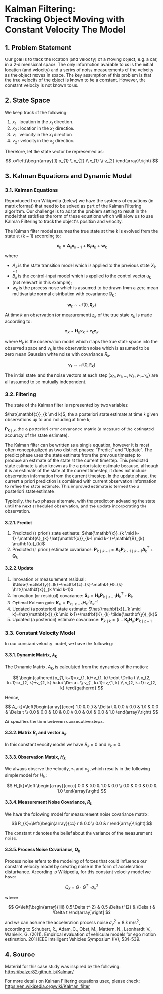 # Kalman Filtering: <br> Tracking Object Moving with Constant Velocity The Model 

## 1. Problem Statement

Our goal is to track the location (and velocity) of a moving object, e.g. a car, in a 2-dimensional space. The only information available to us is the initial location (and velocity) and a series of noisy measurements of the velocity as the object moves in space. The key assumption of this problem is that the true velocity of the object is known to be a constant. However, the constant velocity is not known to us.

## 2. State Space

We keep track of the following:

1. $x_{1}$ : location in the $x_{1}$ direction.
2. $x_{2}$ : location in the $x_{2}$ direction.
3. $v_{1}$ : velocity in the $x_{1}$ direction.
4. $v_{2}$ : velocity in the $x_{2}$ direction.

Therefore, let the state vector be represented as:

$$
x=\left(\begin{array}{l}
x_{1} \\
x_{2} \\
v_{1} \\
v_{2}
\end{array}\right)
$$

## 3. Kalman Equations and Dynamic Model

### 3.1. Kalman Equations

Reproduced from Wikipedia (below) we have the systems of equations (in matrix format) that need to be solved as part of the Kalman Filtering algorithm. Our challenge is to adapt the problem setting to result in the model that satisfies the form of these equations which will allow us to use Kalman Filtering to track the object's position and velocity.

The Kalman filter model assumes the true state at time $\mathrm{k}$ is evolved from the state at $(\mathrm{k}-1)$ according to:

$$
\mathbf{x}_{k}=\mathbf{A}_{k} \mathbf{x}_{k-1}+\mathbf{B}_{k} \mathbf{u}_{k}+\mathbf{w}_{k}
$$

where,

- $A_{k}$ is the state transition model which is applied to the previous state $X_{k-1}$
- $B_{k}$ is the control-input model which is applied to the control vector $u_{k}$ (not relevant in this example);
- $w_{k}$ is the process noise which is assumed to be drawn from a zero mean multivariate normal distribution with covariance $Q_{k}$ :

$$
\mathbf{w}_{k} \sim \mathcal{N}\left(0, \mathbf{Q}_{k}\right)
$$

At time $k$ an observation (or measurement) $z_{k}$ of the true state $x_{k}$ is made according to:

$$
\mathbf{z}_{k}=\mathbf{H}_{k} \mathbf{x}_{k}+\mathbf{v}_{k} \mathbf{z}_{k}
$$

where $H_{k}$ is the observation model which maps the true state space into the observed space and $v_{k}$ is the observation noise which is assumed to be zero mean Gaussian white noise with covariance $R_{k}$.

$$
\mathbf{v}_{k} \sim \mathcal{N}\left(0, \mathbf{R}_{k}\right)
$$

The initial state, and the noise vectors at each step $\left\{x_{0}, w_{1}, \ldots, w_{k}, v_{1} \ldots v_{k}\right\}$ are all assumed to be mutually independent.

### 3.2. Filtering

The state of the Kalman filter is represented by two variables:

$\hat{\mathbf{x}}_{k \mid k}$, the a posteriori state estimate at time $\mathrm{k}$ given observations up to and including at time $\mathrm{k}$;

$\mathbf{P}_{k \mid k}$, the a posteriori error covariance matrix (a measure of the estimated accuracy of the state estimate).

The Kalman filter can be written as a single equation, however it is most often conceptualized as two distinct phases: "Predict" and "Update". The predict phase uses the state estimate from the previous timestep to produce an estimate of the state at the current timestep. This predicted state estimate is also known as the a priori state estimate because, although it is an estimate of the state at the current timestep, it does not include observation information from the current timestep. In the update phase, the current a priori prediction is combined with current observation information to refine the state estimate. This improved estimate is termed the a posteriori state estimate.

Typically, the two phases alternate, with the prediction advancing the state until the next scheduled observation, and the update incorporating the observation.

#### 3.2.1. Predict

1. Predicted (a priori) state estimate: $\hat{\mathbf{x}}_{k \mid k-1}=\mathbf{A}_{k} \hat{\mathbf{x}}_{k-1 \mid k-1}+\mathbf{B}_{k} \mathbf{u}_{k}$
2. Predicted (a priori) estimate covariance: $\mathbf{P}_{k \mid k-1}=\mathbf{A}_{k} \mathbf{P}_{k-1 \mid k-1} \mathbf{A}_{k}^{T}+\mathbf{Q}_{k}$

#### 3.2.2. Update

1. Innovation or measurement residual: $\tilde{\mathbf{y}}_{k}=\mathbf{z}_{k}-\mathbf{H}_{k} \hat{\mathbf{x}}_{k \mid k-1}$
2. Innovation (or residual) covariance: $\mathbf{S}_{k}=\mathbf{H}_{k} \mathbf{P}_{k \mid k-1} \mathbf{H}_{k}^{T}+\mathbf{R}_{k}$
3. Optimal Kalman gain: $\mathbf{K}_{k}=\mathbf{P}_{k \mid k-1} \mathbf{H}_{k}^{T} \mathbf{S}_{k}^{-1}$
4. Updated (a posteriori) state estimate: $\hat{\mathbf{x}}_{k \mid k}=\hat{\mathbf{x}}_{k \mid k-1}+\mathbf{K}_{k} \tilde{\mathbf{y}}_{k}$
5. Updated (a posteriori) estimate covariance: $\mathbf{P}_{k \mid k}=\left(I-\mathbf{K}_{k} \mathbf{H}_{k}\right) \mathbf{P}_{k \mid k-1}$

### 3.3. Constant Velocity Model

In our constant velocity model, we have the following:

#### 3.3.1. Dynamic Matrix, $A_{k}$

The Dynamic Matrix, $A_{k}$, is calculated from the dynamics of the motion:

$$
\begin{gathered}
x_{1, k+1}=x_{1, k}+v_{1, k} \cdot \Delta t \\
x_{2, k+1}=x_{2, k}+v_{2, k} \cdot \Delta t \\
v_{1, k+1}=v_{1, k} \\
v_{2, k+1}=v_{2, k}
\end{gathered}
$$

Hence,

$$
A_{k}=\left(\begin{array}{cccc}
1.0 & 0.0 & \Delta t & 0.0 \\
0.0 & 1.0 & 0.0 & \Delta t \\
0.0 & 0.0 & 1.0 & 0.0 \\
0.0 & 0.0 & 0.0 & 1.0
\end{array}\right)
$$

$\Delta t$ specifies the time between consecutive steps.

#### 3.3.2. Matrix $B_{k}$ and vector $u_{k}$

In this constant veocity model we have $B_{k}=0$ and $u_{k}=0$.

#### 3.3.3. Observation Matrix, $H_{k}$

We always observe the velocity, $v_{1}$ and $v_{2}$, which results in the following simple model for $H_{k}$ :

$$
H_{k}=\left(\begin{array}{cccc}
0.0 & 0.0 & 1.0 & 0.0 \\
0.0 & 0.0 & 0.0 & 1.0
\end{array}\right)
$$

#### 3.3.4. Measurement Noise Covariance, $R_{k}$

We have the following model for measurement noise covariance matrix:

$$
R_{k}=\left(\begin{array}{cc}
r & 0.0 \\
0.0 & r
\end{array}\right)
$$

The constant $r$ denotes the belief about the variance of the measurement noise.

#### 3.3.5. Process Noise Covariance, $Q_{k}$

Process noise refers to the modeling of forces that could influence our constant velocity model by creating noise in the form of acceleration disturbance. According to Wikipedia, for this constant velocity model we have:

$$
Q_{k}=G \cdot G^{T} \cdot \sigma_{v}^{2}
$$

where,

$$
G=\left[\begin{array}{llll}
0.5 \Delta t^{2} & 0.5 \Delta t^{2} & \Delta t & \Delta t
\end{array}\right]
$$

and we can assume the acceleration process noise $\sigma_{v}^{2}=8.8 \mathrm{~m} / \mathrm{s}^{2}$, according to Schubert, R., Adam, C., Obst, M., Mattern, N., Leonhardt, V., Wanielik, G. (2011). Empirical evaluation of vehicular models for ego motion estimation. 2011 IEEE Intelligent Vehicles Symposium (IV), 534-539.

## 4. Source

Material for this case study was inspired by the following: https://balzer82.github.io/Kalman/

For more details on Kalman Filtering equations used, please check: https://en.wikipedia.org/wiki/Kalman_filter
